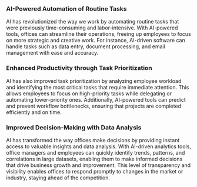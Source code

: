 ### AI-Powered Automation of Routine Tasks

AI has revolutionized the way we work by automating routine tasks that were previously time-consuming and labor-intensive. With AI-powered tools, offices can streamline their operations, freeing up employees to focus on more strategic and creative work. For instance, AI-driven software can handle tasks such as data entry, document processing, and email management with ease and accuracy.

### Enhanced Productivity through Task Prioritization

AI has also improved task prioritization by analyzing employee workload and identifying the most critical tasks that require immediate attention. This allows employees to focus on high-priority tasks while delegating or automating lower-priority ones. Additionally, AI-powered tools can predict and prevent workflow bottlenecks, ensuring that projects are completed efficiently and on time.

### Improved Decision-Making with Data Analysis

AI has transformed the way offices make decisions by providing instant access to valuable insights and data analysis. With AI-driven analytics tools, office managers and employees can quickly identify trends, patterns, and correlations in large datasets, enabling them to make informed decisions that drive business growth and improvement. This level of transparency and visibility enables offices to respond promptly to changes in the market or industry, staying ahead of the competition.